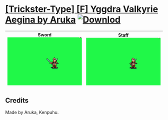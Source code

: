 # [\[Trickster-Type\] \[F\] Yggdra Valkyrie Aegina by Aruka](./) [![Downlod](https://img.shields.io/badge/Download--red?style=social&logo=github)](https://minhaskamal.github.io/DownGit/#/home?url=https://github.com/Klokinator/FE-Repo/tree/main/Battle%20Animations%2FInfantry%20-%20(Swd)%20Thieves%2C%20Rogues%2C%20Assassins%2F%5BTrickster-Type%5D%20%5BF%5D%20Yggdra%20Valkyrie%20Aegina%20by%20Aruka)

| <b>Sword</b><br/><img alt="Sword animation" src="./1.%20Sword/Sword.gif"/> | <b>Staff</b><br/><img alt="Staff animation" src="./7.%20Staff/Staff.gif"/> |
| :---: | :---: |

## Credits

Made by Aruka, Kenpuhu.

